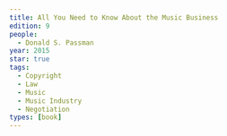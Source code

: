 ```yaml
---
title: All You Need to Know About the Music Business
edition: 9
people:
  - Donald S. Passman
year: 2015
star: true
tags:
  - Copyright
  - Law
  - Music
  - Music Industry
  - Negotiation
types: [book]
---
```

